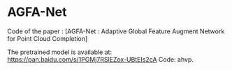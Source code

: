 # AGFA-Net
Code of the paper : [AGFA-Net : Adaptive Global Feature Augment Network for Point Cloud Completion]

The pretrained model is available at: https://pan.baidu.com/s/1PGMj7RSlEZox-UBtEIs2cA Code: ahvp.
